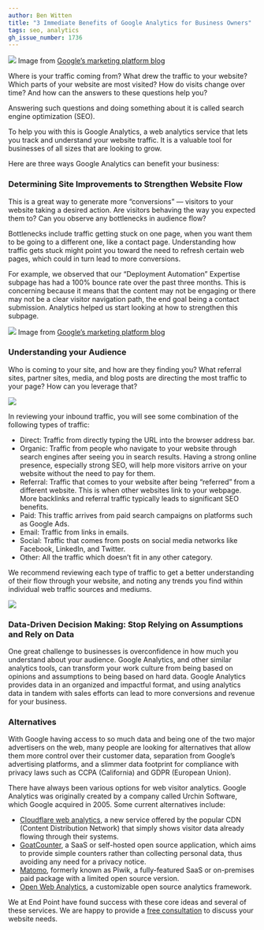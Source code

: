 ```yaml
---
author: Ben Witten
title: "3 Immediate Benefits of Google Analytics for Business Owners"
tags: seo, analytics
gh_issue_number: 1736
---
```


![](/blog/2021/04/30/benefits-of-google-analytics-for-business/banner.png)
Image from [Google’s marketing platform blog](https://blog.google/products/marketingplatform/analytics/new_google_analytics/)

Where is your traffic coming from? What drew the traffic to your website? Which parts of your website are most visited? How do visits change over time? And how can the answers to these questions help you?

Answering such questions and doing something about it is called search engine optimization (SEO).

To help you with this is Google Analytics, a web analytics service that lets you track and understand your website traffic. It is a valuable tool for businesses of all sizes that are looking to grow.

Here are three ways Google Analytics can benefit your business:

### Determining Site Improvements to Strengthen Website Flow

This is a great way to generate more “conversions” — visitors to your website taking a desired action. Are visitors behaving the way you expected them to? Can you observe any bottlenecks in audience flow?

Bottlenecks include traffic getting stuck on one page, when you want them to be going to a different one, like a contact page. Understanding how traffic gets stuck might point you toward the need to refresh certain web pages, which could in turn lead to more conversions.

For example, we observed that our “Deployment Automation” Expertise subpage has had a 100% bounce rate over the past three months. This is concerning because it means that the content may not be engaging or there may not be a clear visitor navigation path, the end goal being a contact submission. Analytics helped us start looking at how to strengthen this subpage.

![](/blog/2021/04/30/benefits-of-google-analytics-for-business/image-1.jpg)
Image from [Google’s marketing platform blog](https://blog.google/products/marketingplatform/analytics/new_google_analytics/)

### Understanding your Audience

Who is coming to your site, and how are they finding you? What referral sites, partner sites, media, and blog posts are directing the most traffic to your page? How can you leverage that?

![](/blog/2021/04/30/benefits-of-google-analytics-for-business/image-2.png)

In reviewing your inbound traffic, you will see some combination of the following types of traffic:

- Direct: Traffic from directly typing the URL into the browser address bar.
- Organic: Traffic from people who navigate to your website through search engines after seeing you in search results. Having a strong online presence, especially strong SEO, will help more visitors arrive on your website without the need to pay for them.
- Referral: Traffic that comes to your website after being “referred” from a different website. This is when other websites link to your webpage. More backlinks and referral traffic typically leads to significant SEO benefits.
- Paid: This traffic arrives from paid search campaigns on platforms such as Google Ads.
- Email: Traffic from links in emails.
- Social: Traffic that comes from posts on social media networks like Facebook, LinkedIn, and Twitter.
- Other: All the traffic which doesn’t fit in any other category.

We recommend reviewing each type of traffic to get a better understanding of their flow through your website, and noting any trends you find within individual web traffic sources and mediums.

![](/blog/2021/04/30/benefits-of-google-analytics-for-business/image-3.png)

### Data-Driven Decision Making: Stop Relying on Assumptions and Rely on Data

One great challenge to businesses is overconfidence in how much you understand about your audience. Google Analytics, and other similar analytics tools, can transform your work culture from being based on opinions and assumptions to being based on hard data. Google Analytics provides data in an organized and impactful format, and using analytics data in tandem with sales efforts can lead to more conversions and revenue for your business.

### Alternatives

With Google having access to so much data and being one of the two major advertisers on the web, many people are looking for alternatives that allow them more control over their customer data, separation from Google’s advertising platforms, and a slimmer data footprint for compliance with privacy laws such as CCPA (California) and GDPR (European Union).

There have always been various options for web visitor analytics. Google Analytics was originally created by a company called Urchin Software, which Google acquired in 2005. Some current alternatives include:

- [Cloudflare web analytics](https://www.cloudflare.com/web-analytics/), a new service offered by the popular CDN (Content Distribution Network) that simply shows visitor data already flowing through their systems.
- [GoatCounter](https://www.goatcounter.com/), a SaaS or self-hosted open source application, which aims to provide simple counters rather than collecting personal data, thus avoiding any need for a privacy notice.
- [Matomo](https://matomo.org/), formerly known as Piwik, a fully-featured SaaS or on-premises paid package with a limited open source version.
- [Open Web Analytics](http://www.openwebanalytics.com/), a customizable open source analytics framework.

We at End Point have found success with these core ideas and several of these services. We are happy to provide a [free consultation](/contact) to discuss your website needs.
